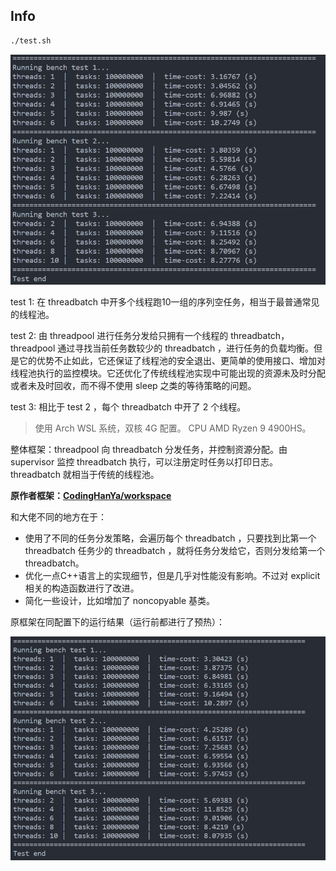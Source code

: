 ## Info

```sh
./test.sh
```

![image-20231120203845566](images/README/image-20231120203845566.png)

test 1: 在 threadbatch 中开多个线程跑10一组的序列空任务，相当于最普通常见的线程池。

test 2: 由 threadpool 进行任务分发给只拥有一个线程的 threadbatch，threadpool 通过寻找当前任务数较少的 threadbatch ，进行任务的负载均衡。但是它的优势不止如此，它还保证了线程池的安全退出、更简单的使用接口、增加对线程池执行的监控模块。它还优化了传统线程池实现中可能出现的资源未及时分配或者未及时回收，而不得不使用 sleep 之类的等待策略的问题。

test 3: 相比于 test 2 ，每个 threadbatch 中开了 2 个线程。

> 使用 Arch WSL 系统，双核 4G 配置。 CPU AMD Ryzen 9 4900HS。



整体框架：threadpool 向 threadbatch 分发任务，并控制资源分配。由 supervisor 监控 threadbatch 执行，可以注册定时任务以打印日志。threadbatch 就相当于传统的线程池。



**原作者框架：[CodingHanYa/workspace](https://github.com/CodingHanYa/workspace)**

和大佬不同的地方在于：

- 使用了不同的任务分发策略，会遍历每个 threadbatch ，只要找到比第一个 threadbatch 任务少的 threadbatch ，就将任务分发给它，否则分发给第一个 threadbatch。
- 优化一点C++语言上的实现细节，但是几乎对性能没有影响。不过对 explicit 相关的构造函数进行了改进。
- 简化一些设计，比如增加了 noncopyable 基类。

原框架在同配置下的运行结果（运行前都进行了预热）：

![image-20231120210203063](images/README/image-20231120210203063.png)

